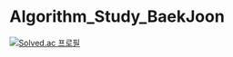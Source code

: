 # Algorithm_Study_BaekJoon
[![Solved.ac
프로필](http://mazassumnida.wtf/api/v2/generate_badge?boj=goodhsm2000)](https://solved.ac/goodhsm2000)
